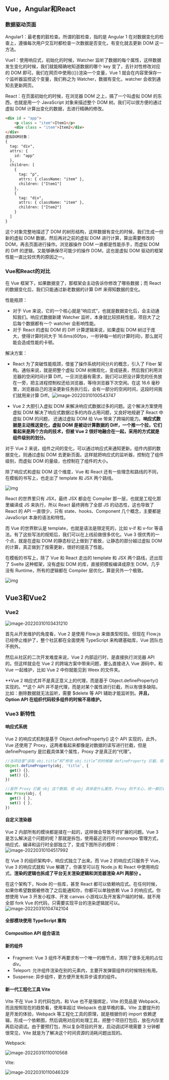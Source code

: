 ## Vue，Angular和React

### 数据驱动页面

Angular1：最老套的脏检查。所谓的脏检查，指的是 Angular 1 在对数据变化的检查上，遵循每次用户交互时都检查一次数据是否变化，有变化就去更新 DOM 这一方法。

Vue1：使用响应式，初始化的时候，Watcher 监听了数据的每个属性，这样数据发生变化的时候，我们就能精确地知道数据的哪个 key 变了，去针对性修改对应的 DOM 即可。我们在网页中使用{{}}渲染一个变量，Vue 1 就会在内容里保存一个监听器监控这个变量，我们称之为 Watcher，数据有变化，watcher 会收到通知去更新网页。

React：在页面初始化的时候，在浏览器 DOM 之上，搞了一个叫虚拟 DOM 的东西，也就是用一个 JavaScript 对象来描述整个 DOM 树。我们可以很方便的通过虚拟 DOM 计算出变化的数据，去进行精确的修改。

``` html
<div id = "app">
    <p class = "item">Item1</p>
    <div class = "item">Item2</div>
</div>
虚拟DOM对象：
{
  tag: "div",
  attrs: {
    id: "app"
  },
  children: [
    {
      tag: "p",
      attrs: { className: "item" },
      children: ["Item1"]
    },
    {
      tag: "div",
      attrs: { className: "item" },
      children: ["Item2"]
    }
  ]
}
```

这个对象完整地描述了 DOM 的树形结构，这样数据有变化的时候，我们生成一份新的虚拟 DOM 数据，然后再对之前的虚拟 DOM 进行计算，算出需要修改的 DOM，再去页面进行操作。浏览器操作 DOM 一直都是性能杀手，而虚拟 DOM 的 Diff 的逻辑，又能够确保尽可能少的操作 DOM，这也是虚拟 DOM 驱动的框架性能一直比较优秀的原因之一。

### Vue和React的对比

在 Vue 框架下，如果数据变了，那框架会主动告诉你修改了哪些数据；而 React 的数据变化后，我们只能通过新老数据的计算 Diff 来得知数据的变化。

性能瓶颈：

- 对于 Vue 来说，它的一个核心就是“响应式”，也就是数据变化后，会主动通知我们。响应式数据新建 Watcher 监听，本身就比较损耗性能，项目大了之后每个数据都有一个 watcher 会影响性能。
- 对于 React 的虚拟 DOM 的 Diff 计算逻辑来说，如果虚拟 DOM 树过于庞大，使得计算时间大于 16.6ms(60fps，一秒钟每一帧的计算时间)，那么就可能会造成性能的卡顿。

解决方案：

- React 为了突破性能瓶颈，借鉴了操作系统时间分片的概念，引入了 Fiber 架构。通俗来说，就是把整个虚拟 DOM 树微观化，变成链表，然后我们利用浏览器的空闲时间计算 Diff。一旦浏览器有需求，我们可以把没计算完的任务放在一旁，把主进程控制权还给浏览器，等待浏览器下次空闲。在这 16.6 毫秒里，浏览器自己的渲染更新任务执行后，会有一部分的空闲时间，这段时间我们就用来计算 Diff。![image-20220310100543747](C:\xx\GitHub\LearningDocument\md\前端\vue.assets\image-20220310100543747.png)

- Vue 2 大胆引入虚拟 DOM 来解决响应式数据过多的问题。这个解决方案使用虚拟 DOM 解决了响应式数据过多的内存占用问题，又良好地规避了 React 中虚拟 DOM 的问题， 还通过虚拟 DOM 给 Vue 带来了跨端的能力。**响应式数据是主动推送变化，虚拟 DOM 是被动计算数据的 Diff，一个推一个拉，它们看起来是两个方向的技术，但被 Vue 2 很好地融合在一起，采用的方式就是组件级别的划分。**

对于 Vue 2 来说，组件之间的变化，可以通过响应式来通知更新。组件内部的数据变化，则通过虚拟 DOM 去更新页面。这样就把响应式的监听器，控制在了组件级别，而虚拟 DOM 的量级，也控制在了组件的大小。

除了响应式和虚拟 DOM 这个维度，Vue 和 React 还有一些理念和路线的不同，在模板的书写上，也走出了 template 和 JSX 两个路线。

![img](C:\xx\GitHub\LearningDocument\md\前端\vue.assets\669188c294d8e306072ef4273ec2630f.png)

React 的世界里只有 JSX，最终 JSX 都会在 Compiler 那一层，也就是工程化那里编译成 JS 来执行，所以 React 最终拥有了全部 JS 的动态性，这也导致了 React 的 API 一直很少，只有 state、hooks、Component 几个概念，主要都是 JavaScript 本身的语法和特性。

而 Vue 的世界默认是 template，也就是语法是限定死的，比如 v-if 和 v-for 等语法。有了这些写法的规矩后，我们可以在上线前做很多优化。Vue 3 很优秀的一个点，就是在虚拟 DOM 的静态标记上做到了极致，让静态的部分越过虚拟 DOM 的计算，真正做到了按需更新，很好的提高了性能。

在模板的书写上，除了 Vue 和 React 走出的 template 和 JSX 两个路线，还出现了 Svelte 这种框架，没有虚拟 DOM 的库，直接把模板编译成原生 DOM，几乎没有 Runtime，所有的逻辑都在 Compiler 层优化，算是另外一个极致。

![img](C:\xx\GitHub\LearningDocument\md\前端\vue.assets\bae38yye39eyy1609260caf90271cbb9.png)

## Vue3和Vue2

### Vue2

![image-20220310103431210](C:\xx\GitHub\LearningDocument\md\前端\vue.assets\image-20220310103431210-16468796726953.png)

首先从开发维护的角度看，Vue 2 是使用 Flow.js 来做类型校验。但现在 Flow.js 已经停止维护了，整个社区都在全面使用 TypeScript 来构建基础库，Vue 团队也不例外。

然后从社区的二次开发难度来说，Vue 2 内部运行时，是直接执行浏览器 API 的。但这样就会在 Vue 2 的跨端方案中带来问题，要么直接进入 Vue 源码中，和 Vue 一起维护，比如 Vue 2 中你就能见到 Weex 的文件夹。

**Vue 2 响应式并不是真正意义上的代理，而是基于 Object.defineProperty() 实现的。**这个 API 并不是代理，而是对某个属性进行拦截，所以有很多缺陷，比如：删除数据就无法监听，需要 $delete 等 API 辅助才能监听到。**并且，Option API 在组织代码较多组件的时候不易维护。**

### Vue3 新特性

#### 响应式系统

Vue 2 的响应式机制是基于 Object.defineProperty() 这个 API 实现的，此外，Vue 还使用了 Proxy，这两者看起来都像是对数据的读写进行拦截，但是 defineProperty 是拦截具体某个属性，Proxy 才是真正的“代理”。

``` js
//当项目里“读取 obj.title”和“修改 obj.title”的时候被 defineProperty 拦截，但 defineProperty 对不存在的属性无法拦截，所以 Vue 2 中所有数据必须要在 data 里声明。而且，如果 title 是一个数组的时候，对数组的操作，并不会改变 obj.title 的指向，虽然我们可以通过拦截.push 等操作实现部分功能，但是对数组的长度的修改等操作还是无法实现拦截，所以还需要额外的 $set 等 API。
Object.defineProperty(obj, 'title', {
  get() {},
  set() {},
})

//虽然 Proxy 拦截 obj 这个数据，但 obj 具体是什么属性，Proxy 则不关心，统一都拦截了。而且 Proxy 还可以监听更多的数据格式，比如 Set、Map，这是 Vue 2 做不到的。Proxy 存在一些兼容性问题，这也是为什么 Vue 3 不兼容 IE11 以下的浏览器的原因。
new Proxy(obj, {
  get() { },
  set() { },
})
```

#### 自定义渲染器

Vue 2 内部所有的模块都是揉在一起的，这样做会导致不好扩展的问题。Vue 3 是怎么解决这个问题的呢？那就是拆包，使用最近流行的 monorepo 管理方式，响应式、编译和运行时全部独立了，变成下图所示的模样：![image-20220310104517992](C:\xx\GitHub\LearningDocument\md\前端\vue.assets\image-20220310104517992-16468803188464.png)

在 Vue 3 的组织架构中，响应式独立了出来。而 Vue 2 的响应式只服务于 Vue，Vue 3 的响应式就和 Vue 解耦了，你甚至可以在 Node.js 和 React 中使用响应式。**渲染的逻辑也拆成了平台无关渲染逻辑和浏览器渲染 API 两部分 。**

在这个架构下，Node 的一些库，甚至 React 都可以依赖响应式。在任何时候，如果你希望数据被修改了之后能通知你，你都可以单独依赖 Vue 3 的响应式。你想使用 Vue 3 开发小程序、开发 canvas 小游戏以及开发客户端的时候，就不用全部 fork Vue 的代码，只需要实现平台的渲染逻辑就可以。![image-20220310104742104](C:\xx\GitHub\LearningDocument\md\前端\vue.assets\image-20220310104742104-16468804633215.png)

#### 全部模块使用 TypeScript 重构

#### Composition API 组合语法

#### 新的组件

- Fragment: Vue 3 组件不再要求有一个唯一的根节点，清除了很多无用的占位 div。
- Teleport: 允许组件渲染在别的元素内，主要开发弹窗组件的时候特别有用。
- Suspense: 异步组件，更方便开发有异步请求的组件。

#### 新一代工程化工具 Vite

Vite 不在 Vue 3 的代码包内，和 Vue 也不是强绑定，Vite 的竞品是 Webpack，而且按照现在的趋势看，使用率超过 Webpack 也是早晚的事。Vite 主要提升的是开发的体验，Webpack 等工程化工具的原理，就是根据你的 import 依赖逻辑，形成一个依赖图，然后调用对应的处理工具，把整个项目打包后，放在内存里再启动调试。由于要预打包，所以复杂项目的开发，启动调试环境需要 3 分钟都很常见，Vite 就是为了解决这个时间资源的消耗问题出现的。

Webpack:

![image-20220310110010568](C:\xx\GitHub\LearningDocument\md\前端\vue.assets\image-20220310110010568.png)

Vite:

![image-20220310110046329](C:\xx\GitHub\LearningDocument\md\前端\vue.assets\image-20220310110046329.png)